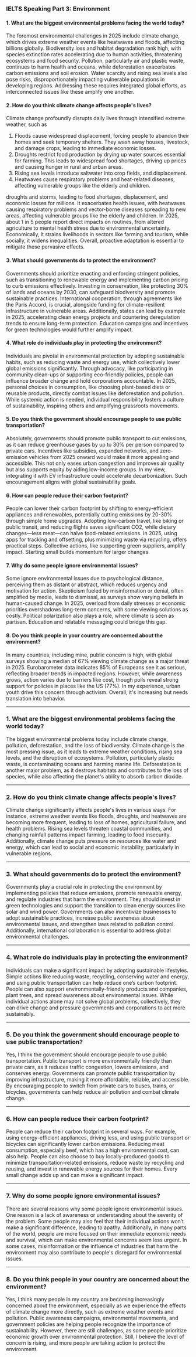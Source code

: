### IELTS Speaking Part 3: Environment

#### 1. What are the biggest environmental problems facing the world today?
The foremost environmental challenges in 2025 include climate change, which drives extreme weather events like heatwaves and floods, affecting billions globally. Biodiversity loss and habitat degradation rank high, with species extinction rates accelerating due to human activities, threatening ecosystems and food security. Pollution, particularly air and plastic waste, continues to harm health and oceans, while deforestation exacerbates carbon emissions and soil erosion. Water scarcity and rising sea levels also pose risks, disproportionately impacting vulnerable populations in developing regions. Addressing these requires integrated global efforts, as interconnected issues like these amplify one another.

#### 2. How do you think climate change affects people's lives?
Climate change profoundly disrupts daily lives through intensified extreme weather, such as 
1. Floods cause widespread displacement, forcing people to abandon their homes and seek temporary shelters. They wash away houses, livestock, and damage crops, leading to immediate economic losses.
2. Droughts restrict food production by drying up water sources essential for farming. This leads to widespread food shortages, driving up prices and causing hunger in rural and urban areas.
3. Rising sea levels introduce saltwater into crop fields, and displacement.
4. Heatwaves cause respiratory problems and heat-related diseases, affecting vulnerable groups like the elderly and children.

droughts and storms, leading to food shortages, displacement, and economic losses for millions. It exacerbates health issues, with heatwaves causing respiratory problems and vector-borne diseases spreading to new areas, affecting vulnerable groups like the elderly and children. In 2025, about 1 in 5 people report direct impacts on routines, from altered agriculture to mental health stress due to environmental uncertainty. Economically, it strains livelihoods in sectors like farming and tourism, while socially, it widens inequalities. Overall, proactive adaptation is essential to mitigate these pervasive effects.

#### 3. What should governments do to protect the environment?
Governments should prioritize enacting and enforcing stringent policies, such as transitioning to renewable energy and implementing carbon pricing to curb emissions effectively. Investing in conservation, like protecting 30% of lands and oceans by 2030, can safeguard biodiversity and promote sustainable practices. International cooperation, through agreements like the Paris Accord, is crucial, alongside funding for climate-resilient infrastructure in vulnerable areas. Additionally, states can lead by example in 2025, accelerating clean energy projects and countering deregulation trends to ensure long-term protection. Education campaigns and incentives for green technologies would further amplify impact.

#### 4. What role do individuals play in protecting the environment?
Individuals are pivotal in environmental protection by adopting sustainable habits, such as reducing waste and energy use, which collectively lower global emissions significantly. Through advocacy, like participating in community clean-ups or supporting eco-friendly policies, people can influence broader change and hold corporations accountable. In 2025, personal choices in consumption, like choosing plant-based diets or reusable products, directly combat issues like deforestation and pollution. While systemic action is needed, individual responsibility fosters a culture of sustainability, inspiring others and amplifying grassroots movements.

#### 5. Do you think the government should encourage people to use public transportation?
Absolutely, governments should promote public transport to cut emissions, as it can reduce greenhouse gases by up to 30% per person compared to private cars. Incentives like subsidies, expanded networks, and zero-emission vehicles from 2025 onward would make it more appealing and accessible. This not only eases urban congestion and improves air quality but also supports equity by aiding low-income groups. In my view, integrating it with EV infrastructure could accelerate decarbonization. Such encouragement aligns with global sustainability goals.

#### 6. How can people reduce their carbon footprint?
People can lower their carbon footprint by shifting to energy-efficient appliances and renewables, potentially cutting emissions by 20-30% through simple home upgrades. Adopting low-carbon travel, like biking or public transit, and reducing flights saves significant CO2, while dietary changes—less meat—can halve food-related emissions. In 2025, using apps for tracking and offsetting, plus minimizing waste via recycling, offers practical steps. Collective actions, like supporting green suppliers, amplify impact. Starting small builds momentum for larger changes.

#### 7. Why do some people ignore environmental issues?
Some ignore environmental issues due to psychological distance, perceiving them as distant or abstract, which reduces urgency and motivation for action. Skepticism fueled by misinformation or denial, often amplified by media, leads to dismissal, as surveys show varying beliefs in human-caused change. In 2025, overload from daily stresses or economic priorities overshadows long-term concerns, with some viewing solutions as costly. Political polarization also plays a role, where climate is seen as partisan. Education and relatable messaging could bridge this gap.

#### 8. Do you think people in your country are concerned about the environment?
In many countries, including mine, public concern is high, with global surveys showing a median of 67% viewing climate change as a major threat in 2025. Eurobarometer data indicates 85% of Europeans see it as serious, reflecting broader trends in impacted regions. However, while awareness grows, action varies due to barriers like cost, though polls reveal strong support for policies in places like the US (77%). In my experience, urban youth drive this concern through activism. Overall, it's increasing but needs translation into behavior.

--- 

### **1. What are the biggest environmental problems facing the world today?**

The biggest environmental problems today include climate change, pollution, deforestation, and the loss of biodiversity. Climate change is the most pressing issue, as it leads to extreme weather conditions, rising sea levels, and the disruption of ecosystems. Pollution, particularly plastic waste, is contaminating oceans and harming marine life. Deforestation is another major problem, as it destroys habitats and contributes to the loss of species, while also affecting the planet's ability to absorb carbon dioxide.

---

### **2. How do you think climate change affects people's lives?**

Climate change significantly affects people's lives in various ways. For instance, extreme weather events like floods, droughts, and heatwaves are becoming more frequent, leading to loss of homes, agricultural failure, and health problems. Rising sea levels threaten coastal communities, and changing rainfall patterns impact farming, leading to food insecurity. Additionally, climate change puts pressure on resources like water and energy, which can lead to social and economic instability, particularly in vulnerable regions.

---

### **3. What should governments do to protect the environment?**

Governments play a crucial role in protecting the environment by implementing policies that reduce emissions, promote renewable energy, and regulate industries that harm the environment. They should invest in green technologies and support the transition to clean energy sources like solar and wind power. Governments can also incentivize businesses to adopt sustainable practices, increase public awareness about environmental issues, and strengthen laws related to pollution control. Additionally, international collaboration is essential to address global environmental challenges.

---

### **4. What role do individuals play in protecting the environment?**

Individuals can make a significant impact by adopting sustainable lifestyles. Simple actions like reducing waste, recycling, conserving water and energy, and using public transportation can help reduce one’s carbon footprint. People can also support environmentally-friendly products and companies, plant trees, and spread awareness about environmental issues. While individual actions alone may not solve global problems, collectively, they can drive change and pressure governments and corporations to act more sustainably.

---

### **5. Do you think the government should encourage people to use public transportation?**

Yes, I think the government should encourage people to use public transportation. Public transport is more environmentally friendly than private cars, as it reduces traffic congestion, lowers emissions, and conserves energy. Governments can promote public transportation by improving infrastructure, making it more affordable, reliable, and accessible. By encouraging people to switch from private cars to buses, trains, or bicycles, governments can help reduce air pollution and combat climate change.

---

### **6. How can people reduce their carbon footprint?**

People can reduce their carbon footprint in several ways. For example, using energy-efficient appliances, driving less, and using public transport or bicycles can significantly lower carbon emissions. Reducing meat consumption, especially beef, which has a high environmental cost, can also help. People can also choose to buy locally-produced goods to minimize transportation-related emissions, reduce waste by recycling and reusing, and invest in renewable energy sources for their homes. Every small change adds up and can make a significant impact.

---

### **7. Why do some people ignore environmental issues?**

There are several reasons why some people ignore environmental issues. One reason is a lack of awareness or understanding about the severity of the problem. Some people may also feel that their individual actions won’t make a significant difference, leading to apathy. Additionally, in many parts of the world, people are more focused on their immediate economic needs and survival, which can make environmental concerns seem less urgent. In some cases, misinformation or the influence of industries that harm the environment may also contribute to people's disregard for environmental issues.

---

### **8. Do you think people in your country are concerned about the environment?**

Yes, I think many people in my country are becoming increasingly concerned about the environment, especially as we experience the effects of climate change more directly, such as extreme weather events and pollution. Public awareness campaigns, environmental movements, and government policies are helping people recognize the importance of sustainability. However, there are still challenges, as some people prioritize economic growth over environmental protection. Still, I believe the level of concern is rising, and more people are taking action to protect the environment.


